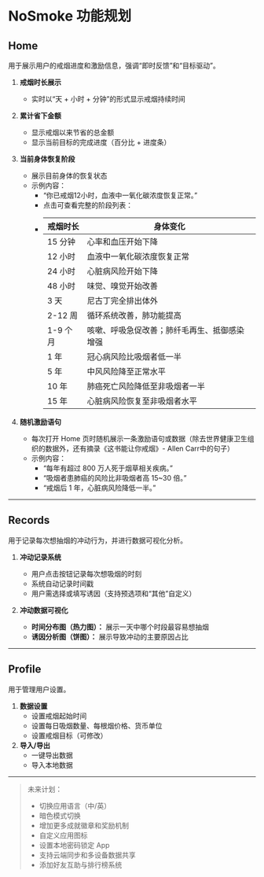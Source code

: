 # NoSmoke 功能规划

## Home

用于展示用户的戒烟进度和激励信息，强调“即时反馈”和“目标驱动”。

1. **戒烟时长展示**
   - 实时以“天 + 小时 + 分钟”的形式显示戒烟持续时间

2. **累计省下金额**
   - 显示戒烟以来节省的总金额
   - 显示当前目标的完成进度（百分比 + 进度条）

3. **当前身体恢复阶段**
   - 展示目前身体的恢复状态
   - 示例内容：
     - “你已戒烟12小时，血液中一氧化碳浓度恢复正常。”
     - 点击可查看完整的阶段列表： 
     - | 戒烟时长 | 身体变化 |
       |----------|----------|
       | 15 分钟  | 心率和血压开始下降 |
       | 12 小时  | 血液中一氧化碳浓度恢复正常 |
       | 24 小时  | 心脏病风险开始下降 |
       | 48 小时  | 味觉、嗅觉开始改善 |
       | 3 天     | 尼古丁完全排出体外 |
       | 2-12 周  | 循环系统改善，肺功能提高 |
       | 1-9 个月 | 咳嗽、呼吸急促改善；肺纤毛再生、抵御感染增强 |
       | 1 年     | 冠心病风险比吸烟者低一半 |
       | 5 年     | 中风风险降至正常水平 |
       | 10 年    | 肺癌死亡风险降低至非吸烟者一半 |
       | 15 年    | 心脏病风险恢复至非吸烟者水平 |

4. **随机激励语句**
   - 每次打开 Home 页时随机展示一条激励语句或数据（除去世界健康卫生组织的数据外，还有摘录《这书能让你戒烟》- Allen Carr中的句子）
   - 示例内容：
      - “每年有超过 800 万人死于烟草相关疾病。”
      - “吸烟者患肺癌的风险比非吸烟者高 15~30 倍。”
      - “戒烟后 1 年，心脏病风险降低一半。”

---

## Records

用于记录每次想抽烟的冲动行为，并进行数据可视化分析。

1. **冲动记录系统**
   - 用户点击按钮记录每次想吸烟的时刻
   - 系统自动记录时间戳
   - 用户需选择或填写诱因（支持预选项和“其他”自定义）

2. **冲动数据可视化**
   - **时间分布图（热力图）：** 展示一天中哪个时段最容易想抽烟
   - **诱因分析图（饼图）：** 展示导致冲动的主要原因占比

---

## Profile

用于管理用户设置。
1. **数据设置**
   - 设置戒烟起始时间
   - 设置每日吸烟数量、每根烟价格、货币单位
   - 设置戒烟目标（可修改）
2. **导入/导出**  
   - 一键导出数据
   - 导入本地数据
---

> 未来计划：
> - 切换应用语言（中/英）
> - 暗色模式切换
> - 增加更多成就徽章和奖励机制
> - 自定义应用图标
> - 设置本地密码锁定 App
> - 支持云端同步和多设备数据共享
> - 添加好友互助与排行榜系统
